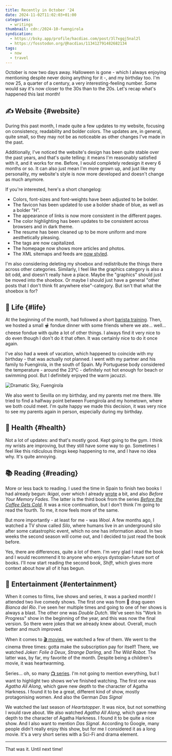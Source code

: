 ```yaml
---
title: Recently in October '24
date: 2024-11-02T11:02:03+01:00
categories:
  - writings
thumbnail: cdn:/2024-10-fuengirola
syndication:
  - https://bsky.app/profile/hacdias.com/post/3l7xgqj5nal2l
  - https://fosstodon.org/@hacdias/113412791482682134
tags:
  - now
  - travel
---
```


October is now two days away. Halloween is gone - which I always enjoying mentioning despite never doing anything for it -, and my birthday too. I'm now 25, a quarter of a century, a very interesting-feeling number. Some would say it's now closer to the 30s than to the 20s. Let's recap what's happened this last month!

<!--more-->

## ✍️ Website {#website}

During this past month, I made quite a few updates to my website, focusing on consistency, readability and bolder colors. The updates are, in general, quite small, so they may not be as noticeable as other changes I've made in the past.

Additionally, I've noticed the website's design has been quite stable over the past years, and that's quite telling: it means I'm reasonably satisfied with it, and it works for me. Before, I would completely redesign it every 6 months or so. It can also just mean I'm more grown up, and just like my personality, my website's style is now more developed and doesn't change as much anymore.

If you're interested, here's a short changelog:

- Colors, font-sizes and font-weights have been adjusted to be bolder.
- The favicon has been updated to use a bolder shade of blue, as well as a bolder "H".
- The appearance of links is now more consistent in the different pages.
- The color highlighting has been updates to be consistent across browsers and in dark theme.
- The resume has been cleaned up to be more uniform and more aesthetically pleasing.
- The tags are now capitalized.
- The homepage now shows more articles and photos.
- The XML sitemaps and feeds are [now styled](/2024/10/23/styled-rss-feeds/).

I'm also considering deleting my shoebox and redistribute the things there across other categories. Similarly, I feel like the graphics category is also a bit odd, and doesn't really have a place. Maybe the "graphics" should just be moved into the shoebox. Or maybe I should just have a general "other posts that I don't think fit anywhere else"-category. But isn't that what the shoebox is for?

## 🍄 Life {#life}

At the beginning of the month, had followed a short [barista training](/2024/10/08/barista-training/). Then, we hosted a small 🫕 fondue dinner with some friends where we ate... well... cheese fondue with quite a lot of other things. I always find it very nice to do even though I don't do it that often. It was certainly nice to do it once again.

I've also had a week of vacation, which happened to coincide with my birthday - that was actually not planned. I went with my partner and his family to Fuengirola, in the south of Spain. My Portuguese body considered the temperature - around the 23°C - definitely not hot enough for beach or swimming pool. But I definitely enjoyed the warm jacuzzi.

![Dramatic Sky, Fuengirola](cdn:/2024-10-fuengirola)

We also went to Sevilla on my birthday, and my parents met me there. We tried to find a halfway point between Fuengirola and my hometown, where we both could meet. I'm quite happy we made this decision, it was very nice to see my parents again in person, especially during my birthday.

## 💪 Health {#health}

Not a lot of updates: and that's mostly good. Kept going to the gym. I think my wrists are improving, but they still have some way to go. Sometimes I feel like this ridiculous things keep happening to me, and I have no idea why. It's quite annoying.

## 📚 Reading {#reading}

More or less back to reading. I used the time in Spain to finish two books I had already begun: *Ikigai*, over which I already [wrote](/2024/10/21/ikigai/) a bit, and also *Before Your Memory Fades*. The latter is the third book from the series [*Before the Coffee Gets Cold*](/2022/01/26/before-the-coffee-gets-cold/). It was a nice continuation, but I don't think I'm going to read the fourth. To me, it now feels more of the same.

But more importantly - at least for me - was *Wool*. A few months ago, I watched a TV show called *Silo*, where humans live in an underground silo after some catastrophic event, which no one has information about. In two weeks the second season will come out, and I decided to just read the book before.

Yes, there are differences, quite a lot of them. I'm very glad I read the book and I would recommend it to anyone who enjoys dystopian-future sort of books. I'll now start reading the second book, *Shift*, which gives more context about how all of it has begun.

## 🍿 Entertainment {#entertainment}

When it comes to films, live shows and series, it was a packed month! I attended two live comedy shows. The first one was from 👑 drag queen *Bianca del Rio*. I've seen her multiple times and going to one of her shows is always a blast. The other one was *Double Dutch*. We've seen his "Work In Progress" show in the beginning of the year, and this was now the final version. So there were jokes that we already knew about. Overall, much better and much improved.

When it comes to [🎬 movies](/watches/#movies), we watched a few of them. We went to the cinema three times: gotta make the subscription pay for itself! There, we watched *Joker: Folie à Deux*, *Strange Darling*, and *The Wild Robot*. The latter was, by far, my favorite of the month. Despite being a children's movie, it was heartwarming.

Series... oh, so many [📺 series](/watches/#shows). I'm not going to mention everything, but I want to highlight two shows we've finished watching. The first one was *Agatha All Along*, which gave new depth to the character of Agatha Harkness. I found it to be a great, different kind of show, mostly protagonising women. And also the German *Das Signal*

We watched the last season of *Heartstopper*. It was nice, but not something I would rave about. We also watched *Agatha All Along*, which gave new depth to the character of Agatha Harkness. I found it to be quite a nice show. And I also want to mention *Das Signal*. According to Google, many people didn't really enjoy this show, but for me I considered it as a long movie. It's a very short series with a Sci-Fi and drama element.

<hr>

That was it. Until next time!
